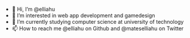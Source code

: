 - 👋 Hi, I’m @elliahu
- 👀 I’m interested in web app development and gamedesign
- 🌱 I’m currently studying computer science at university of technology
- 📫 How to reach me 
@elliahu on Github and
@mateselliahu on Twitter

<!---
elliahu/elliahu is a ✨ special ✨ repository because its `README.md` (this file) appears on your GitHub profile.
You can click the Preview link to take a look at your changes.
--->

